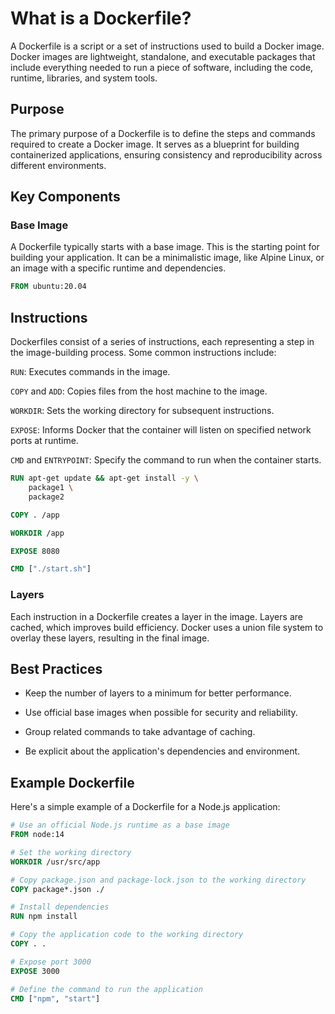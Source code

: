 # What is a Dockerfile?

A Dockerfile is a script or a set of instructions used to build a Docker image. Docker images are lightweight, standalone, and executable packages that include everything needed to run a piece of software, including the code, runtime, libraries, and system tools.

## Purpose

The primary purpose of a Dockerfile is to define the steps and commands required to create a Docker image. It serves as a blueprint for building containerized applications, ensuring consistency and reproducibility across different environments.

## Key Components

### Base Image

A Dockerfile typically starts with a base image. This is the starting point for building your application. It can be a minimalistic image, like Alpine Linux, or an image with a specific runtime and dependencies.

```dockerfile
FROM ubuntu:20.04
```

## Instructions

Dockerfiles consist of a series of instructions, each representing a step in the image-building process. Some common instructions include:

`RUN`: Executes commands in the image.

`COPY` and `ADD`: Copies files from the host machine to the image.

`WORKDIR`: Sets the working directory for subsequent instructions.

`EXPOSE`: Informs Docker that the container will listen on specified network ports at runtime.

`CMD` and `ENTRYPOINT`: Specify the command to run when the container starts.

```dockerfile
RUN apt-get update && apt-get install -y \
    package1 \
    package2

COPY . /app

WORKDIR /app

EXPOSE 8080

CMD ["./start.sh"]
```
### Layers

Each instruction in a Dockerfile creates a layer in the image. Layers are cached, which improves build efficiency. Docker uses a union file system to overlay these layers, resulting in the final image.

## Best Practices

- Keep the number of layers to a minimum for better performance.

- Use official base images when possible for security and reliability.

- Group related commands to take advantage of caching.

- Be explicit about the application's dependencies and environment.

## Example Dockerfile
Here's a simple example of a Dockerfile for a Node.js application:

```dockerfile
# Use an official Node.js runtime as a base image
FROM node:14

# Set the working directory
WORKDIR /usr/src/app

# Copy package.json and package-lock.json to the working directory
COPY package*.json ./

# Install dependencies
RUN npm install

# Copy the application code to the working directory
COPY . .

# Expose port 3000
EXPOSE 3000

# Define the command to run the application
CMD ["npm", "start"]
```

